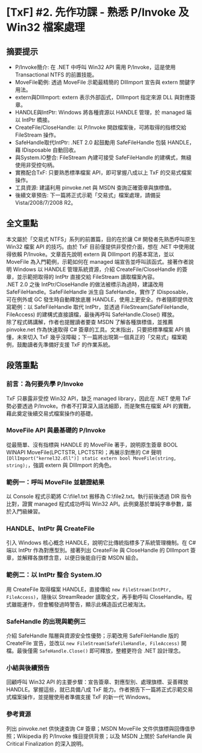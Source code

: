 # [TxF] #2. 先作功課 - 熟悉 P/Invoke 及 Win32 檔案處理

## 摘要提示
- P/Invoke簡介: 在 .NET 中呼叫 Win32 API 需用 P/Invoke，這是使用 Transactional NTFS 的前置技能。  
- MoveFile範例: 透過 MoveFile 示範最精簡的 DllImport 宣告與 extern 關鍵字用法。  
- extern與DllImport: extern 表示外部函式，DllImport 指定來源 DLL 與對應簽章。  
- HANDLE與IntPtr: Windows 將各種資源以 HANDLE 管理，於 managed 端以 IntPtr 橋接。  
- CreateFile/CloseHandle: 以 P/Invoke 開啟檔案後，可將取得的指標交給 FileStream 操作。  
- SafeHandle取代IntPtr: .NET 2.0 起鼓勵用 SafeFileHandle 包裝 HANDLE，藉 IDisposable 自動回收。  
- 與System.IO整合: FileStream 內建可接受 SafeFileHandle 的建構式，無縫使用非受控句柄。  
- 實務配合TxF: 只要熟悉標準檔案 API，即可掌握八成以上 TxF 的交易式檔案操作。  
- 工具資源: 建議利用 pinvoke.net 與 MSDN 查詢正確簽章與旗標值。  
- 後續文章預告: 下一篇將正式示範「交易式」檔案處理，請備妥 Vista/2008/7/2008 R2。  

## 全文重點
本文屬於「交易式 NTFS」系列的前置篇，目的在於讓 C# 開發者先熟悉呼叫原生 Win32 檔案 API 的技巧。由於 TxF 目前僅提供非受控介面，想在 .NET 中使用就得依賴 P/Invoke。文章首先說明 extern 與 DllImport 的基本寫法，並以 MoveFile 為入門範例，示範如何在 managed 端宣告並呼叫該函式。接著作者說明 Windows 以 HANDLE 管理系統資源，介紹 CreateFile/CloseHandle 的簽章，並示範把取得的 IntPtr 直接交給 FileStream 讀取檔案內容。  
.NET 2.0 之後 IntPtr/CloseHandle 的做法被標示為過時，建議改用 SafeFileHandle。SafeFileHandle 派生自 SafeHandle，實作了 IDisposable，可在例外或 GC 發生時自動釋放底層 HANDLE，使用上更安全。作者隨即提供改寫範例：以 SafeFileHandle 取代 IntPtr，並透過 FileStream(SafeFileHandle, FileAccess) 的建構式直接讀檔，最後再呼叫 SafeHandle.Close() 釋放。  
除了程式碼講解，作者也提醒讀者要查 MSDN 了解各種旗標值，並推薦 pinvoke.net 作為快速取得 C# 簽章的工具。文末指出，只要把標準檔案 API 搞懂，未來切入 TxF 幾乎沒障礙；下一篇將出現第一個真正的「交易式」檔案範例，鼓勵讀者先準備好支援 TxF 的作業系統。  

## 段落重點
### 前言：為何要先學 P/Invoke
TxF 只暴露非受控 Win32 API，缺乏 managed library，因此在 .NET 使用 TxF 勢必要透過 P/Invoke。作者不打算深入語法細節，而是聚焦在檔案 API 的實戰，藉此奠定後續交易式檔案操作的基礎。

### MoveFile API 與最基礎的 P/Invoke
從最簡單、沒有指標與 HANDLE 的 MoveFile 著手，說明原生簽章 BOOL WINAPI MoveFile(LPCTSTR, LPCTSTR)；再展示對應的 C# 聲明 `[DllImport("kernel32.dll")] static extern bool MoveFile(string, string);`，強調 extern 與 DllImport 的角色。

### 範例一：呼叫 MoveFile 並驗證結果
以 Console 程式示範將 C:\file1.txt 搬移為 C:\file2.txt。執行前後透過 DIR 指令比對，證實 managed 程式成功呼叫 Win32 API。此例奠基於單純字串參數，屬於入門級練習。

### HANDLE、IntPtr 與 CreateFile
引入 Windows 核心概念 HANDLE，說明它比傳統指標多了系統管理機制。在 C# 端以 IntPtr 作為對應型別。接著列出 CreateFile 與 CloseHandle 的 DllImport 簽章，並解釋各旗標含意，以便日後能自行查 MSDN 組合。

### 範例二：以 IntPtr 整合 System.IO
用 CreateFile 取得檔案 HANDLE，直接傳給 `new FileStream(IntPtr, FileAccess)`，隨後以 StreamReader 讀取全文，再手動呼叫 CloseHandle。程式雖能運作，但會觸發過時警告，顯示此構造函式已被淘汰。

### SafeHandle 的出現與範例三
介紹 SafeHandle 階層與資源安全性優勢；示範改用 SafeFileHandle 版的 CreateFile 宣告，並改以 `new FileStream(SafeFileHandle, FileAccess)` 開檔。最後僅需 `SafeHandle.Close()` 即可釋放，整體更符合 .NET 設計理念。

### 小結與後續預告
回顧呼叫 Win32 API 的主要步驟：宣告簽章、對應型別、處理旗標、妥善釋放 HANDLE。掌握這些，就已具備八成 TxF 能力。作者預告下一篇將正式示範交易式檔案操作，並提醒使用者準備支援 TxF 的新一代 Windows。

### 參考資源
列出 pinvoke.net 供快速查詢 C# 簽章；MSDN MoveFile 文件供旗標與回傳值參照；Wikipedia 的 P/Invoke 條目提供背景；以及 MSDN 上關於 SafeHandle 與 Critical Finalization 的深入說明。